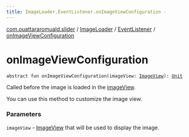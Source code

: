 ```yaml
---
title: ImageLoader.EventListener.onImageViewConfiguration - 
---
```


[com.ouattararomuald.slider](../../index.html) / [ImageLoader](../index.html) / [EventListener](index.html) / [onImageViewConfiguration](./on-image-view-configuration.html)

# onImageViewConfiguration

`abstract fun onImageViewConfiguration(imageView: `[`ImageView`](https://developer.android.com/reference/android/widget/ImageView.html)`): `[`Unit`](https://kotlinlang.org/api/latest/jvm/stdlib/kotlin/-unit/index.html)

Called before the image is loaded in the [imageView](on-image-view-configuration.html#com.ouattararomuald.slider.ImageLoader.EventListener$onImageViewConfiguration(android.widget.ImageView)/imageView).

You can use this method to customize the image view.

### Parameters

`imageView` - [ImageView](https://developer.android.com/reference/android/widget/ImageView.html) that will be used to display the image.